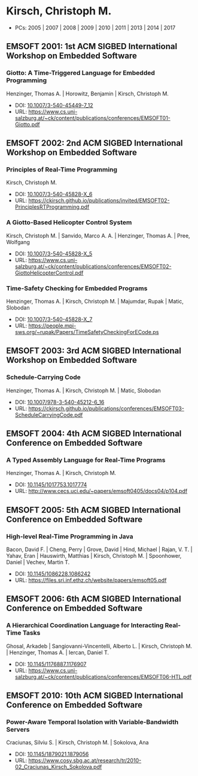 # Kirsch, Christoph M.

* PCs: 2005 | 2007 | 2008 | 2009 | 2010 | 2011 | 2013 | 2014 | 2017

## EMSOFT 2001: 1st ACM SIGBED International Workshop on Embedded Software

### Giotto: A Time-Triggered Language for Embedded Programming
Henzinger, Thomas A. | Horowitz, Benjamin | Kirsch, Christoph M.
* DOI: [10.1007/3-540-45449-7_12](https://doi.org/10.1007/3-540-45449-7_12)
* URL: <https://www.cs.uni-salzburg.at/~ck/content/publications/conferences/EMSOFT01-Giotto.pdf>

## EMSOFT 2002: 2nd ACM SIGBED International Workshop on Embedded Software

### Principles of Real-Time Programming
Kirsch, Christoph M.
* DOI: [10.1007/3-540-45828-X_6](https://doi.org/10.1007/3-540-45828-X_6)
* URL: <https://ckirsch.github.io/publications/invited/EMSOFT02-PrinciplesRTProgramming.pdf>

### A Giotto-Based Helicopter Control System
Kirsch, Christoph M. | Sanvido, Marco A. A. | Henzinger, Thomas A. | Pree, Wolfgang
* DOI: [10.1007/3-540-45828-X_5](https://doi.org/10.1007/3-540-45828-X_5)
* URL: <https://www.cs.uni-salzburg.at/~ck/content/publications/conferences/EMSOFT02-GiottoHelicopterControl.pdf>

### Time-Safety Checking for Embedded Programs
Henzinger, Thomas A. | Kirsch, Christoph M. | Majumdar, Rupak | Matic, Slobodan
* DOI: [10.1007/3-540-45828-X_7](https://doi.org/10.1007/3-540-45828-X_7)
* URL: <https://people.mpi-sws.org/~rupak/Papers/TimeSafetyCheckingForECode.ps>

## EMSOFT 2003: 3rd ACM SIGBED International Workshop on Embedded Software

### Schedule-Carrying Code
Henzinger, Thomas A. | Kirsch, Christoph M. | Matic, Slobodan
* DOI: [10.1007/978-3-540-45212-6_16](https://doi.org/10.1007/978-3-540-45212-6_16)
* URL: <https://ckirsch.github.io/publications/conferences/EMSOFT03-ScheduleCarryingCode.pdf>

## EMSOFT 2004: 4th ACM SIGBED International Conference on Embedded Software

### A Typed Assembly Language for Real-Time Programs
Henzinger, Thomas A. | Kirsch, Christoph M.
* DOI: [10.1145/1017753.1017774](https://doi.org/10.1145/1017753.1017774)
* URL: <http://www.cecs.uci.edu/~papers/emsoft0405/docs04/p104.pdf>

## EMSOFT 2005: 5th ACM SIGBED International Conference on Embedded Software

### High-level Real-Time Programming in Java
Bacon, David F. | Cheng, Perry | Grove, David | Hind, Michael | Rajan, V. T. | Yahav, Eran | Hauswirth, Matthias | Kirsch, Christoph M. | Spoonhower, Daniel | Vechev, Martin T.
* DOI: [10.1145/1086228.1086242](https://doi.org/10.1145/1086228.1086242)
* URL: <https://files.sri.inf.ethz.ch/website/papers/emsoft05.pdf>

## EMSOFT 2006: 6th ACM SIGBED International Conference on Embedded Software

### A Hierarchical Coordination Language for Interacting Real-Time Tasks
Ghosal, Arkadeb | Sangiovanni-Vincentelli, Alberto L. | Kirsch, Christoph M. | Henzinger, Thomas A. | Iercan, Daniel T.
* DOI: [10.1145/1176887.1176907](https://doi.org/10.1145/1176887.1176907)
* URL: <https://www.cs.uni-salzburg.at/~ck/content/publications/conferences/EMSOFT06-HTL.pdf>

## EMSOFT 2010: 10th ACM SIGBED International Conference on Embedded Software

### Power-Aware Temporal Isolation with Variable-Bandwidth Servers
Craciunas, Silviu S. | Kirsch, Christoph M. | Sokolova, Ana
* DOI: [10.1145/1879021.1879056](https://doi.org/10.1145/1879021.1879056)
* URL: <https://www.cosy.sbg.ac.at/research/tr/2010-02_Craciunas_Kirsch_Sokolova.pdf>

